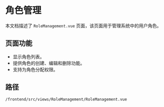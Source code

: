 # 角色管理

本文档描述了 `RoleManagement.vue` 页面，该页面用于管理系统中的用户角色。

## 页面功能
*   显示角色列表。
*   提供角色的创建、编辑和删除功能。
*   支持为角色分配权限。

## 路径
`/frontend/src/views/RoleManagement/RoleManagement.vue`